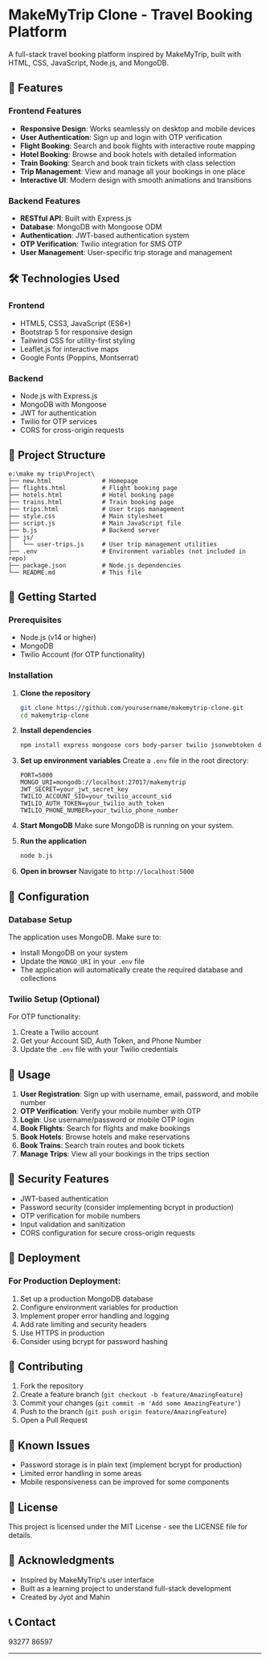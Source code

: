 # MakeMyTrip Clone - Travel Booking Platform

A full-stack travel booking platform inspired by MakeMyTrip, built with HTML, CSS, JavaScript, Node.js, and MongoDB.

## 🚀 Features

### Frontend Features
- **Responsive Design**: Works seamlessly on desktop and mobile devices
- **User Authentication**: Sign up and login with OTP verification
- **Flight Booking**: Search and book flights with interactive route mapping
- **Hotel Booking**: Browse and book hotels with detailed information
- **Train Booking**: Search and book train tickets with class selection
- **Trip Management**: View and manage all your bookings in one place
- **Interactive UI**: Modern design with smooth animations and transitions

### Backend Features
- **RESTful API**: Built with Express.js
- **Database**: MongoDB with Mongoose ODM
- **Authentication**: JWT-based authentication system
- **OTP Verification**: Twilio integration for SMS OTP
- **User Management**: User-specific trip storage and management

## 🛠️ Technologies Used

### Frontend
- HTML5, CSS3, JavaScript (ES6+)
- Bootstrap 5 for responsive design
- Tailwind CSS for utility-first styling
- Leaflet.js for interactive maps
- Google Fonts (Poppins, Montserrat)

### Backend
- Node.js with Express.js
- MongoDB with Mongoose
- JWT for authentication
- Twilio for OTP services
- CORS for cross-origin requests

## 📁 Project Structure

```
e:\make my trip\Project\
├── new.html              # Homepage
├── flights.html          # Flight booking page
├── hotels.html           # Hotel booking page
├── trains.html           # Train booking page
├── trips.html            # User trips management
├── style.css             # Main stylesheet
├── script.js             # Main JavaScript file
├── b.js                  # Backend server
├── js/
│   └── user-trips.js     # User trip management utilities
├── .env                  # Environment variables (not included in repo)
├── package.json          # Node.js dependencies
└── README.md             # This file
```

## 🚀 Getting Started

### Prerequisites
- Node.js (v14 or higher)
- MongoDB
- Twilio Account (for OTP functionality)

### Installation

1. **Clone the repository**
   ```bash
   git clone https://github.com/yourusername/makemytrip-clone.git
   cd makemytrip-clone
   ```

2. **Install dependencies**
   ```bash
   npm install express mongoose cors body-parser twilio jsonwebtoken dotenv
   ```

3. **Set up environment variables**
   Create a `.env` file in the root directory:
   ```env
   PORT=5000
   MONGO_URI=mongodb://localhost:27017/makemytrip
   JWT_SECRET=your_jwt_secret_key
   TWILIO_ACCOUNT_SID=your_twilio_account_sid
   TWILIO_AUTH_TOKEN=your_twilio_auth_token
   TWILIO_PHONE_NUMBER=your_twilio_phone_number
   ```

4. **Start MongoDB**
   Make sure MongoDB is running on your system.

5. **Run the application**
   ```bash
   node b.js
   ```

6. **Open in browser**
   Navigate to `http://localhost:5000`

## 🔧 Configuration

### Database Setup
The application uses MongoDB. Make sure to:
- Install MongoDB on your system
- Update the `MONGO_URI` in your `.env` file
- The application will automatically create the required database and collections

### Twilio Setup (Optional)
For OTP functionality:
1. Create a Twilio account
2. Get your Account SID, Auth Token, and Phone Number
3. Update the `.env` file with your Twilio credentials

## 📱 Usage

1. **User Registration**: Sign up with username, email, password, and mobile number
2. **OTP Verification**: Verify your mobile number with OTP
3. **Login**: Use username/password or mobile OTP login
4. **Book Flights**: Search for flights and make bookings
5. **Book Hotels**: Browse hotels and make reservations
6. **Book Trains**: Search train routes and book tickets
7. **Manage Trips**: View all your bookings in the trips section

## 🔐 Security Features

- JWT-based authentication
- Password security (consider implementing bcrypt in production)
- OTP verification for mobile numbers
- Input validation and sanitization
- CORS configuration for secure cross-origin requests

## 🚀 Deployment

### For Production Deployment:
1. Set up a production MongoDB database
2. Configure environment variables for production
3. Implement proper error handling and logging
4. Add rate limiting and security headers
5. Use HTTPS in production
6. Consider using bcrypt for password hashing

## 👥 Contributing

1. Fork the repository
2. Create a feature branch (`git checkout -b feature/AmazingFeature`)
3. Commit your changes (`git commit -m 'Add some AmazingFeature'`)
4. Push to the branch (`git push origin feature/AmazingFeature`)
5. Open a Pull Request

## 🐛 Known Issues

- Password storage is in plain text (implement bcrypt for production)
- Limited error handling in some areas
- Mobile responsiveness can be improved for some components

## 📝 License

This project is licensed under the MIT License - see the LICENSE file for details.

## 🙏 Acknowledgments

- Inspired by MakeMyTrip's user interface
- Built as a learning project to understand full-stack development
- Created by Jyot and Mahin

## 📞 Contact

93277 86597

---

